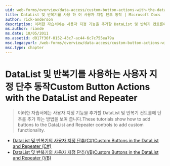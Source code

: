```yaml
---
uid: web-forms/overview/data-access/custom-button-actions-with-the-datalist-and-repeater/index
title: DataList 및 반복기를 사용 하 여 사용자 지정 단추 동작 | Microsoft Docs
author: rick-anderson
description: 이러한 자습서에는 사용자 지정 기능을 추가할 DataList 및 반복기 컨트롤에 단추를 추가 하는 방법을 보여 줍니다.
ms.author: riande
ms.date: 10/05/2011
ms.assetid: d017f36f-0152-43c7-ac44-6c7c755ea79a
msc.legacyurl: /web-forms/overview/data-access/custom-button-actions-with-the-datalist-and-repeater
msc.type: chapter
---
```

<a name="custom-button-actions-with-the-datalist-and-repeater"></a><span data-ttu-id="f5e83-103">DataList 및 반복기를 사용하는 사용자 지정 단추 동작</span><span class="sxs-lookup"><span data-stu-id="f5e83-103">Custom Button Actions with the DataList and Repeater</span></span>
====================
> <span data-ttu-id="f5e83-104">이러한 자습서에는 사용자 지정 기능을 추가할 DataList 및 반복기 컨트롤에 단추를 추가 하는 방법을 보여 줍니다.</span><span class="sxs-lookup"><span data-stu-id="f5e83-104">These tutorials show how to add buttons to the DataList and Repeater controls to add custom functionality.</span></span>


- [<span data-ttu-id="f5e83-105">DataList 및 반복기의 사용자 지정 단추(C#)</span><span class="sxs-lookup"><span data-stu-id="f5e83-105">Custom Buttons in the DataList and Repeater (C#)</span></span>](custom-buttons-in-the-datalist-and-repeater-cs.md)
- [<span data-ttu-id="f5e83-106">DataList 및 반복기의 사용자 지정 단추(VB)</span><span class="sxs-lookup"><span data-stu-id="f5e83-106">Custom Buttons in the DataList and Repeater (VB)</span></span>](custom-buttons-in-the-datalist-and-repeater-vb.md)
